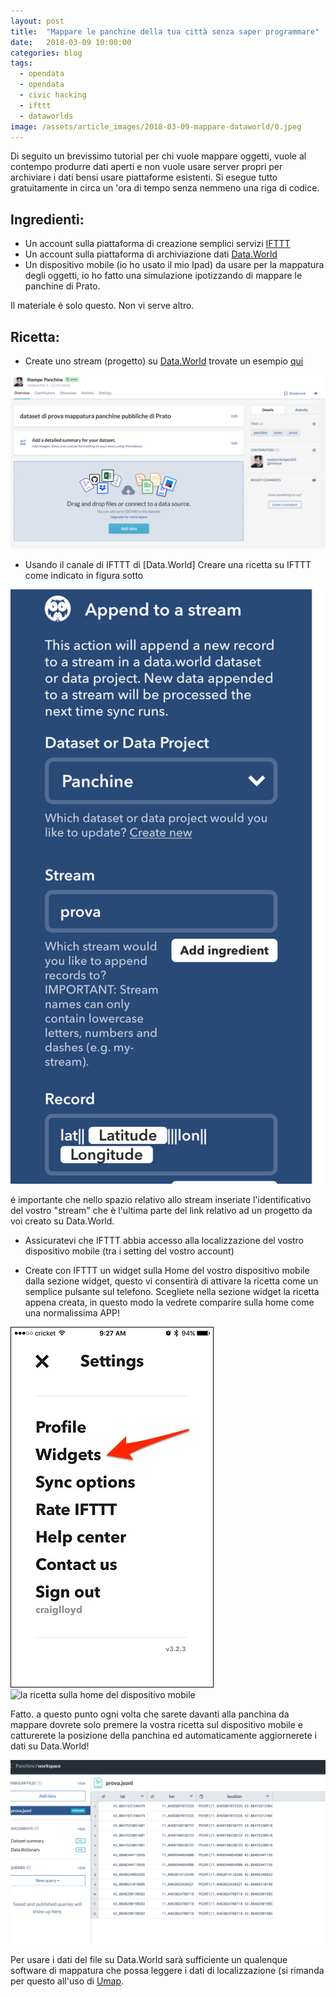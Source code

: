 ```yaml
---
layout: post
title:  "Mappare le panchine della tua città senza saper programmare"
date:   2018-03-09 10:00:00
categories: blog
tags:
  - opendata
  - opendata
  - civic hacking
  - ifttt
  - dataworlds
image: /assets/article_images/2018-03-09-mappare-dataworld/0.jpeg
---
```



Di seguito un brevissimo tutorial per chi vuole mappare oggetti, vuole al contempo produrre dati aperti e non vuole usare server propri per archiviare i dati bensi usare piattaforme esistenti. Si esegue tutto gratuitamente in circa un 'ora di tempo senza nemmeno una riga di codice.

## Ingredienti:

- Un account sulla piattaforma di creazione semplici servizi [IFTTT](https://ifttt.com)
- Un account sulla piattaforma di archiviazione dati [Data.World](https://data.world/)
- Un dispositivo mobile (io ho usato il mio Ipad) da usare per la mappatura degli oggetti, io ho fatto una simulazione ipotizzando di mappare le panchine di Prato.

Il materiale è solo questo. Non vi serve altro.

## Ricetta:

- Create uno stream (progetto) su [Data.World](https://data.world/) trovate un esempio [qui](https://data.world/iltempe/prova)

![](/assets/article_images/2018-03-09-mappare-dataworld/5.png)

- Usando il canale di IFTTT di [Data.World] Creare una ricetta su IFTTT come indicato in figura sotto

![](/assets/article_images/2018-03-09-mappare-dataworld/2.png)

é importante che nello spazio relativo allo stream inseriate l'identificativo del vostro "stream" che è l'ultima parte del link relativo ad un progetto da voi creato su Data.World.

- Assicuratevi che IFTTT abbia accesso alla localizzazione del vostro dispositivo mobile (tra i setting del vostro account)

- Create con IFTTT un widget sulla Home del vostro dispositivo mobile dalla sezione widget, questo vi consentirà di attivare la ricetta come un semplice pulsante sul telefono. Scegliete nella sezione widget la ricetta appena creata, in questo modo la vedrete comparire sulla home come una normalissima APP!

![la sezione widget di IFTTT](/assets/article_images/2018-03-09-mappare-dataworld/1.jpg)
![la ricetta sulla home del dispositivo mobile](/assets/article_images/2018-03-09-mappare-dataworld/7.png)

Fatto. a questo punto ogni volta che sarete davanti alla panchina da mappare dovrete solo premere la vostra ricetta sul dispositivo mobile e catturerete la posizione della panchina ed automaticamente  aggiornerete i dati su Data.World!

![i dati relativi alla posizione salvati online](/assets/article_images/2018-03-09-mappare-dataworld/6.png)

Per usare i dati del file su Data.World sarà sufficiente un qualenque software di mappatura che possa leggere i dati di localizzazione (si rimanda per questo all'uso di [Umap](https://umap.openstreetmap.fr/it/).

